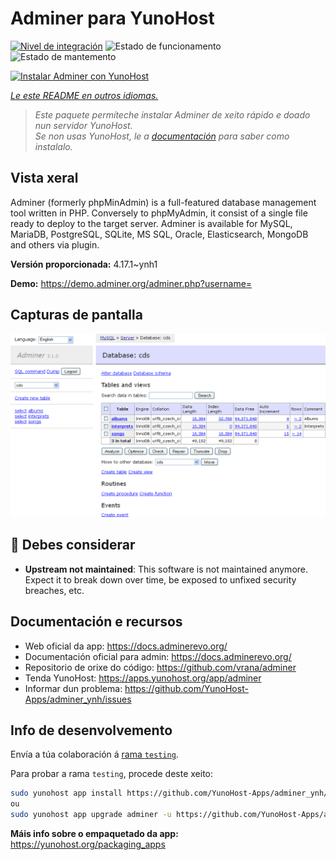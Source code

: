 <!--
NOTA: Este README foi creado automáticamente por <https://github.com/YunoHost/apps/tree/master/tools/readme_generator>
NON debe editarse manualmente.
-->

# Adminer para YunoHost

[![Nivel de integración](https://apps.yunohost.org/badge/integration/adminer)](https://ci-apps.yunohost.org/ci/apps/adminer/)
![Estado de funcionamento](https://apps.yunohost.org/badge/state/adminer)
![Estado de mantemento](https://apps.yunohost.org/badge/maintained/adminer)

[![Instalar Adminer con YunoHost](https://install-app.yunohost.org/install-with-yunohost.svg)](https://install-app.yunohost.org/?app=adminer)

*[Le este README en outros idiomas.](./ALL_README.md)*

> *Este paquete permíteche instalar Adminer de xeito rápido e doado nun servidor YunoHost.*  
> *Se non usas YunoHost, le a [documentación](https://yunohost.org/install) para saber como instalalo.*

## Vista xeral

Adminer (formerly phpMinAdmin) is a full-featured database management tool written in PHP. Conversely to phpMyAdmin, it consist of a single file ready to deploy to the target server. Adminer is available for MySQL, MariaDB, PostgreSQL, SQLite, MS SQL, Oracle, Elasticsearch, MongoDB and others via plugin.

**Versión proporcionada:** 4.17.1~ynh1

**Demo:** <https://demo.adminer.org/adminer.php?username=>

## Capturas de pantalla

![Captura de pantalla de Adminer](./doc/screenshots/screenshot.png)

## :red_circle: Debes considerar

- **Upstream not maintained**: This software is not maintained anymore. Expect it to break down over time, be exposed to unfixed security breaches, etc.

## Documentación e recursos

- Web oficial da app: <https://docs.adminerevo.org/>
- Documentación oficial para admin: <https://docs.adminerevo.org/>
- Repositorio de orixe do código: <https://github.com/vrana/adminer>
- Tenda YunoHost: <https://apps.yunohost.org/app/adminer>
- Informar dun problema: <https://github.com/YunoHost-Apps/adminer_ynh/issues>

## Info de desenvolvemento

Envía a túa colaboración á [rama `testing`](https://github.com/YunoHost-Apps/adminer_ynh/tree/testing).

Para probar a rama `testing`, procede deste xeito:

```bash
sudo yunohost app install https://github.com/YunoHost-Apps/adminer_ynh/tree/testing --debug
ou
sudo yunohost app upgrade adminer -u https://github.com/YunoHost-Apps/adminer_ynh/tree/testing --debug
```

**Máis info sobre o empaquetado da app:** <https://yunohost.org/packaging_apps>
